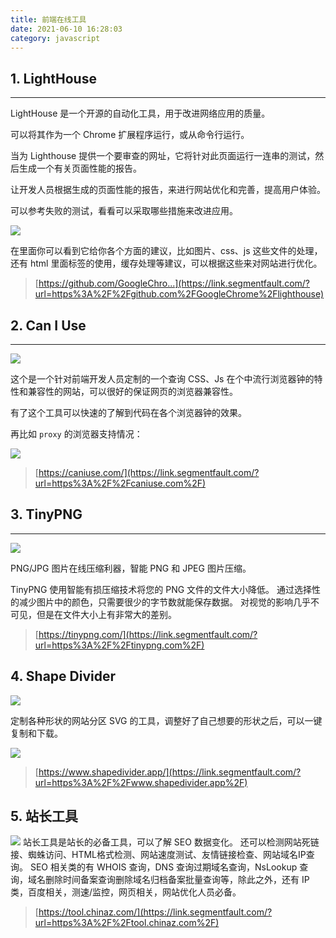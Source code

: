 ```yaml
---
title: 前端在线工具
date: 2021-06-10 16:28:03
category: javascript
---
```

## 1\. LightHouse
----
LightHouse 是一个开源的自动化工具，用于改进网络应用的质量。

可以将其作为一个 Chrome 扩展程序运行，或从命令行运行。

当为 Lighthouse 提供一个要审查的网址，它将针对此页面运行一连串的测试，然后生成一个有关页面性能的报告。

让开发人员根据生成的页面性能的报告，来进行网站优化和完善，提高用户体验。

可以参考失败的测试，看看可以采取哪些措施来改进应用。

![](https://upload-images.jianshu.io/upload_images/10024246-1548698160d6fdb9.png?imageMogr2/auto-orient/strip%7CimageView2/2/w/1240)


在里面你可以看到它给你各个方面的建议，比如图片、css、js 这些文件的处理，还有 html 里面标签的使用，缓存处理等建议，可以根据这些来对网站进行优化。

> [https://github.com/GoogleChro...](https://link.segmentfault.com/?url=https%3A%2F%2Fgithub.com%2FGoogleChrome%2Flighthouse)
## 2\. Can I Use
---
![](https://upload-images.jianshu.io/upload_images/10024246-f10ab81d6d38e523.png?imageMogr2/auto-orient/strip%7CimageView2/2/w/1240)


这个是一个针对前端开发人员定制的一个查询 CSS、Js 在个中流行浏览器钟的特性和兼容性的网站，可以很好的保证网页的浏览器兼容性。

有了这个工具可以快速的了解到代码在各个浏览器钟的效果。

再比如 `proxy` 的浏览器支持情况：

![](https://upload-images.jianshu.io/upload_images/10024246-72103c48d2b2a1cd.png?imageMogr2/auto-orient/strip%7CimageView2/2/w/1240)


> [https://caniuse.com/](https://link.segmentfault.com/?url=https%3A%2F%2Fcaniuse.com%2F)
## 3\. TinyPNG
---
![](https://upload-images.jianshu.io/upload_images/10024246-ae15aa8e361853d7.png?imageMogr2/auto-orient/strip%7CimageView2/2/w/1240)

PNG/JPG 图片在线压缩利器，智能 PNG 和 JPEG 图片压缩。

TinyPNG 使用智能有损压缩技术将您的 PNG 文件的文件大小降低。 通过选择性的减少图片中的颜色，只需要很少的字节数就能保存数据。 对视觉的影响几乎不可见，但是在文件大小上有非常大的差别。

> [https://tinypng.com/](https://link.segmentfault.com/?url=https%3A%2F%2Ftinypng.com%2F)
## 4\. Shape Divider

![](https://upload-images.jianshu.io/upload_images/10024246-8e72088551a1decf.png?imageMogr2/auto-orient/strip%7CimageView2/2/w/1240)


定制各种形状的网站分区 SVG 的工具，调整好了自己想要的形状之后，可以一键复制和下载。

![](https://upload-images.jianshu.io/upload_images/10024246-b03109bfe39f3c64.png?imageMogr2/auto-orient/strip%7CimageView2/2/w/1240)

> [https://www.shapedivider.app/](https://link.segmentfault.com/?url=https%3A%2F%2Fwww.shapedivider.app%2F)
## 5\. 站长工具

![](https://upload-images.jianshu.io/upload_images/10024246-bccf13954825f5a9.png?imageMogr2/auto-orient/strip%7CimageView2/2/w/1240)
站长工具是站长的必备工具，可以了解 SEO 数据变化。
还可以检测网站死链接、蜘蛛访问、HTML格式检测、网站速度测试、友情链接检查、网站域名IP查询。
SEO 相关类的有 WHOIS 查询，DNS 查询过期域名查询，NsLookup 查询，域名删除时间备案查询删除域名归档备案批量查询等，除此之外，还有 IP 类，百度相关，测速/监控，网页相关，网站优化人员必备。

> [https://tool.chinaz.com/](https://link.segmentfault.com/?url=https%3A%2F%2Ftool.chinaz.com%2F)
